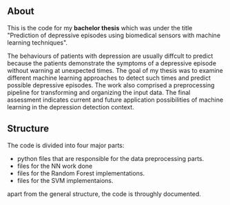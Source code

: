 ## About

This is the code for my **bachelor thesis** which was under the title 
"Prediction of depressive episodes using biomedical sensors with
    machine learning techniques".
    
The behaviours of patients with depression are usually diffcult to predict because the patients
demonstrate the symptoms of a depressive episode without warning at unexpected times. The
goal of my thesis was to examine different machine learning approaches to detect such times
and predict possible depressive episodes. The work also comprised a preprocessing pipeline
for transforming and organizing the input data. The final assessment indicates current and
future application possibilities of machine learning in the depression detection context.
    

## Structure

The code is divided into four major parts: 
  - python files that are responsible for the data preprocessing parts. 
  - files for the NN work done
  - files for the Random Forest implementations.
  - files for the SVM implementaions.
  
apart from the general structure, the code is throughly documented. 
